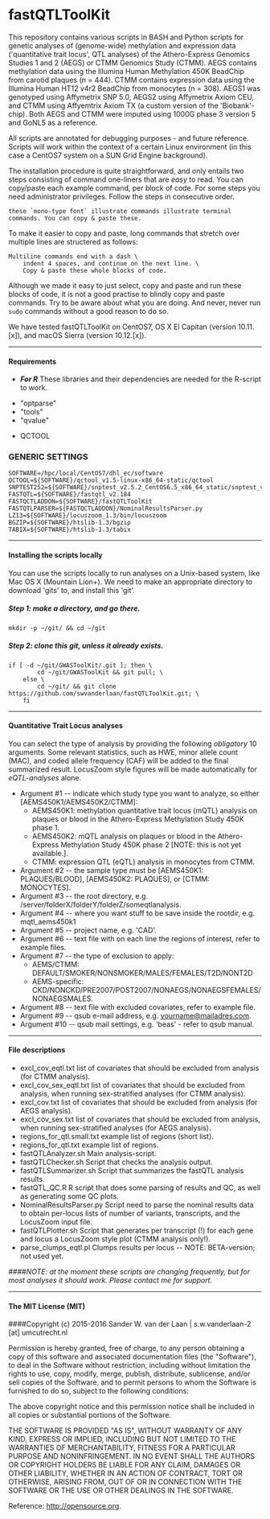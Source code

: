 fastQTLToolKit
============
This repository contains various scripts in BASH and Python scripts for genetic analyses of (genome-wide) methylation and expression data ('quantitative trait locus', QTL analyses) of the Athero-Express Genomics Studies 1 and 2 (AEGS) or CTMM Genomics Study (CTMM). AEGS contains methylation data using the Illumina Human Methylation 450K BeadChip from carotid plaques (n = 444). CTMM contains expression data using the Illumina Human HT12 v4r2 BeadChip from monocytes (n = 308). AEGS1 was genotyped using Affymetrix SNP 5.0, AEGS2 using Affymetrix Axiom CEU, and CTMM using Affyemtrix Axiom TX (a custom version of the 'Biobank'-chip). Both AEGS and CTMM were imputed using 1000G phase 3 version 5 and GoNL5 as a reference.

All scripts are annotated for debugging purposes - and future reference. Scripts will work within the context of a certain Linux environment (in this case a CentOS7 system on a SUN Grid Engine background). 

The installation procedure is quite straightforward, and only entails two steps consisting of command one-liners that are *easy* to read. You can copy/paste each example command, per block of code. For some steps you need administrator privileges. Follow the steps in consecutive order.

```
these `mono-type font` illustrate commands illustrate terminal commands. You can copy & paste these.
```

To make it easier to copy and paste, long commands that stretch over multiple lines are structered as follows:

```
Multiline commands end with a dash \
	indent 4 spaces, and continue on the next line. \
	Copy & paste these whole blocks of code.
```

Although we made it easy to just select, copy and paste and run these blocks of code, it is not a good practise to blindly copy and paste commands. Try to be aware about what you are doing. And never, never run `sudo` commands without a good reason to do so. 

We have tested fastQTLToolKit on CentOS7, OS X El Capitan (version 10.11.[x]), and macOS Sierra (version 10.12.[x]). 

--------------

#### Requirements

* ***For R*** These libraries and their dependencies are needed for the R-script to work.
- "optparse"
- "tools"
- "qvalue"

* QCTOOL

### GENERIC SETTINGS
	SOFTWARE=/hpc/local/CentOS7/dhl_ec/software
	QCTOOL=${SOFTWARE}/qctool_v1.5-linux-x86_64-static/qctool
	SNPTEST252=${SOFTWARE}/snptest_v2.5.2_CentOS6.5_x86_64_static/snptest_v2.5.2
	FASTQTL=${SOFTWARE}/fastqtl_v2.184
	FASTQCTLADDON=${SOFTWARE}/fastQTLToolKit
	FASTQTLPARSER=${FASTQCTLADDON}/NominalResultsParser.py
	LZ13=${SOFTWARE}/locuszoom_1.3/bin/locuszoom
	BGZIP=${SOFTWARE}/htslib-1.3/bgzip
	TABIX=${SOFTWARE}/htslib-1.3/tabix

--------------

#### Installing the scripts locally

You can use the scripts locally to run analyses on a Unix-based system, like Mac OS X (Mountain Lion+). We need to make an appropriate directory to download 'gits' to, and install this 'git'.

##### Step 1: make a directory, and go there.

```
mkdir -p ~/git/ && cd ~/git
```

##### Step 2: clone this git, unless it already exists.

```
if [ -d ~/git/GWASToolKit/.git ]; then \
		cd ~/git/GWASToolKit && git pull; \
	else \
		cd ~/git/ && git clone https://github.com/swvanderlaan/fastQTLToolKit.git; \
	fi
```


--------------

#### Quantitative Trait Locus analyses 
You can select the type of analysis by providing the following _obligatory_ 10 arguments. Some relevant statistics, such as HWE, minor allele count (MAC), and coded allele frequency (CAF) will be added to the final summarized result. LocusZoom style figures will be made automatically for _eQTL-analyses_ alone. 


* Argument #1 -- indicate which study type you want to analyze, so either [AEMS450K1/AEMS450K2/CTMM]:
	- AEMS450K1: methylation quantitative trait locus (mQTL) analysis on plaques or blood in the Athero-Express Methylation Study 450K phase 1.
	- AEMS450K2: mQTL analysis on plaques or blood in the Athero-Express Methylation Study 450K phase 2 [NOTE: this is not yet available.].
	- CTMM:      expression QTL (eQTL) analysis in monocytes from CTMM.
* Argument #2 -- the sample type must be [AEMS450K1: PLAQUES/BLOOD], [AEMS450K2: PLAQUES], or [CTMM: MONOCYTES].
* Argument #3 -- the root directory, e.g. /server/folderX/folderY/folderZ/someqtlanalysis.
* Argument #4 -- where you want stuff to be save inside the rootdir,  e.g. mqtl_aems450k1
* Argument #5 -- project name, e.g. 'CAD'.
* Argument #6 -- text file with on each line the regions of interest, refer to example files.
* Argument #7 -- the type of exclusion to apply:
	- AEMS/CTMM:     DEFAULT/SMOKER/NONSMOKER/MALES/FEMALES/T2D/NONT2D
	- AEMS-specific: CKD/NONCKD/PRE2007/POST2007/NONAEGS/NONAEGSFEMALES/NONAEGSMALES.
* Argument #8 -- text file with excluded covariates, refer to example file.
* Argument #9 -- qsub e-mail address, e.g. yourname@mailadres.com.
* Argument #10 -- qsub mail settings, e.g. 'beas' - refer to qsub manual.

--------------

#### File descriptions

- excl_cov_eqtl.txt				list of covariates that should be excluded from analysis (for CTMM analysis).
- excl_cov_sex_eqtl.txt			list of covariates that should be excluded from analysis, when running sex-stratified analyses (for CTMM analysis).
- excl_cov.txt					list of covariates that should be excluded from analysis (for AEGS analysis).
- excl_cov_sex.txt				list of covariates that should be excluded from analysis, when running sex-stratified analyses (for AEGS analysis).
- regions_for_qtl.small.txt		example list of regions (short list).
- regions_for_qtl.txt			example list of regions.
- fastQTLAnalyzer.sh			Main analysis-script.
- fastQTLChecker.sh				Script that checks the analysis output.
- fastQTLSummarizer.sh			Script that summarizes the fastQTL analysis results.
- fastQTL_QC.R					R script that does some parsing of results and QC, as well as generating some QC plots.
- NominalResultsParser.py		Script need to parse the nominal results data to obtain per-locus lists of number of variants, transcripts, and the LocusZoom input file.
- fastQTLPlotter.sh				Script that generates per transcript (!) for each gene and locus a LocusZoom style plot (CTMM analysis only!).
- parse_clumps_eqtl.pl			Clumps results per locus -- NOTE: BETA-version; not used yet.


####_NOTE: at the moment these scripts are changing frequently, but for most analyses it should work. Please contact me for support._


--------------

#### The MIT License (MIT)
####Copyright (c) 2015-2016 Sander W. van der Laan | s.w.vanderlaan-2 [at] umcutrecht.nl

Permission is hereby granted, free of charge, to any person obtaining a copy of this software and associated documentation files (the "Software"), to deal in the Software without restriction, including without limitation the rights to use, copy, modify, merge, publish, distribute, sublicense, and/or sell copies of the Software, and to permit persons to whom the Software is furnished to do so, subject to the following conditions:   

The above copyright notice and this permission notice shall be included in all copies or substantial portions of the Software.

THE SOFTWARE IS PROVIDED "AS IS", WITHOUT WARRANTY OF ANY KIND, EXPRESS OR IMPLIED, INCLUDING BUT NOT LIMITED TO THE WARRANTIES OF MERCHANTABILITY, FITNESS FOR A PARTICULAR PURPOSE AND NONINFRINGEMENT. IN NO EVENT SHALL THE AUTHORS OR COPYRIGHT HOLDERS BE LIABLE FOR ANY CLAIM, DAMAGES OR OTHER LIABILITY, WHETHER IN AN ACTION OF CONTRACT, TORT OR OTHERWISE, ARISING FROM, OUT OF OR IN CONNECTION WITH THE SOFTWARE OR THE USE OR OTHER DEALINGS IN THE SOFTWARE.

Reference: http://opensource.org.
